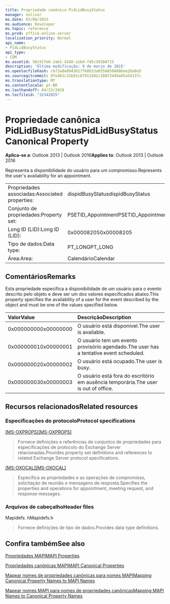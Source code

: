 ```yaml
---
title: Propriedade canônica PidLidBusyStatus
manager: soliver
ms.date: 03/09/2015
ms.audience: Developer
ms.topic: reference
ms.prod: office-online-server
localization_priority: Normal
api_name:
- PidLidBusyStatus
api_type:
- COM
ms.assetid: 50c91fe6-2a61-4348-a16d-fd5c501b0715
description: 'Última modificação: 9 de março de 2015'
ms.openlocfilehash: cb73a0e09436177b8b53a05588508886ee28a0a5
ms.sourcegitcommit: 8fe462c32b91c87911942c188f3445e85a54137c
ms.translationtype: MT
ms.contentlocale: pt-BR
ms.lasthandoff: 04/23/2019
ms.locfileid: "32342025"
---
```

# <a name="pidlidbusystatus-canonical-property"></a><span data-ttu-id="fe527-103">Propriedade canônica PidLidBusyStatus</span><span class="sxs-lookup"><span data-stu-id="fe527-103">PidLidBusyStatus Canonical Property</span></span>

  
  
<span data-ttu-id="fe527-104">**Aplica-se a**: Outlook 2013 | Outlook 2016</span><span class="sxs-lookup"><span data-stu-id="fe527-104">**Applies to**: Outlook 2013 | Outlook 2016</span></span> 
  
<span data-ttu-id="fe527-105">Representa a disponibilidade do usuário para um compromisso.</span><span class="sxs-lookup"><span data-stu-id="fe527-105">Represents the user's availability for an appointment.</span></span>
  
|||
|:-----|:-----|
|<span data-ttu-id="fe527-106">Propriedades associadas:</span><span class="sxs-lookup"><span data-stu-id="fe527-106">Associated properties:</span></span>  <br/> |<span data-ttu-id="fe527-107">dispidBusyStatus</span><span class="sxs-lookup"><span data-stu-id="fe527-107">dispidBusyStatus</span></span>  <br/> |
|<span data-ttu-id="fe527-108">Conjunto de propriedades:</span><span class="sxs-lookup"><span data-stu-id="fe527-108">Property set:</span></span>  <br/> |<span data-ttu-id="fe527-109">PSETID_Appointment</span><span class="sxs-lookup"><span data-stu-id="fe527-109">PSETID_Appointment</span></span>  <br/> |
|<span data-ttu-id="fe527-110">Long ID (LID):</span><span class="sxs-lookup"><span data-stu-id="fe527-110">Long ID (LID):</span></span>  <br/> |<span data-ttu-id="fe527-111">0x00008205</span><span class="sxs-lookup"><span data-stu-id="fe527-111">0x00008205</span></span>  <br/> |
|<span data-ttu-id="fe527-112">Tipo de dados:</span><span class="sxs-lookup"><span data-stu-id="fe527-112">Data type:</span></span>  <br/> |<span data-ttu-id="fe527-113">PT_LONG</span><span class="sxs-lookup"><span data-stu-id="fe527-113">PT_LONG</span></span>  <br/> |
|<span data-ttu-id="fe527-114">Área:</span><span class="sxs-lookup"><span data-stu-id="fe527-114">Area:</span></span>  <br/> |<span data-ttu-id="fe527-115">Calendário</span><span class="sxs-lookup"><span data-stu-id="fe527-115">Calendar</span></span>  <br/> |
   
## <a name="remarks"></a><span data-ttu-id="fe527-116">Comentários</span><span class="sxs-lookup"><span data-stu-id="fe527-116">Remarks</span></span>

<span data-ttu-id="fe527-117">Esta propriedade especifica a disponibilidade de um usuário para o evento descrito pelo objeto e deve ser um dos valores especificados abaixo.</span><span class="sxs-lookup"><span data-stu-id="fe527-117">This property specifies the availability of a user for the event described by the object and must be one of the values specified below.</span></span>
  
|<span data-ttu-id="fe527-118">**Valor**</span><span class="sxs-lookup"><span data-stu-id="fe527-118">**Value**</span></span>|<span data-ttu-id="fe527-119">**Descrição**</span><span class="sxs-lookup"><span data-stu-id="fe527-119">**Description**</span></span>|
|:-----|:-----|
|<span data-ttu-id="fe527-120">0x00000000</span><span class="sxs-lookup"><span data-stu-id="fe527-120">0x00000000</span></span>  <br/> |<span data-ttu-id="fe527-121">O usuário está disponível.</span><span class="sxs-lookup"><span data-stu-id="fe527-121">The user is available.</span></span>  <br/> |
|<span data-ttu-id="fe527-122">0x00000001</span><span class="sxs-lookup"><span data-stu-id="fe527-122">0x00000001</span></span>  <br/> |<span data-ttu-id="fe527-123">O usuário tem um evento provisório agendado.</span><span class="sxs-lookup"><span data-stu-id="fe527-123">The user has a tentative event scheduled.</span></span>  <br/> |
|<span data-ttu-id="fe527-124">0x00000002</span><span class="sxs-lookup"><span data-stu-id="fe527-124">0x00000002</span></span>  <br/> |<span data-ttu-id="fe527-125">O usuário está ocupado.</span><span class="sxs-lookup"><span data-stu-id="fe527-125">The user is busy.</span></span>  <br/> |
|<span data-ttu-id="fe527-126">0x00000003</span><span class="sxs-lookup"><span data-stu-id="fe527-126">0x00000003</span></span>  <br/> |<span data-ttu-id="fe527-127">O usuário está fora do escritório em ausência temporária.</span><span class="sxs-lookup"><span data-stu-id="fe527-127">The user is out of office.</span></span>  <br/> |
   
## <a name="related-resources"></a><span data-ttu-id="fe527-128">Recursos relacionados</span><span class="sxs-lookup"><span data-stu-id="fe527-128">Related resources</span></span>

### <a name="protocol-specifications"></a><span data-ttu-id="fe527-129">Especificações do protocolo</span><span class="sxs-lookup"><span data-stu-id="fe527-129">Protocol specifications</span></span>

<span data-ttu-id="fe527-130">[[MS-OXPROPS]](https://msdn.microsoft.com/library/f6ab1613-aefe-447d-a49c-18217230b148%28Office.15%29.aspx)</span><span class="sxs-lookup"><span data-stu-id="fe527-130">[[MS-OXPROPS]](https://msdn.microsoft.com/library/f6ab1613-aefe-447d-a49c-18217230b148%28Office.15%29.aspx)</span></span>
  
> <span data-ttu-id="fe527-131">Fornece definições e referências de conjuntos de propriedades para especificações de protocolo do Exchange Server relacionadas.</span><span class="sxs-lookup"><span data-stu-id="fe527-131">Provides property set definitions and references to related Exchange Server protocol specifications.</span></span>
    
<span data-ttu-id="fe527-132">[[MS-OXOCAL]](https://msdn.microsoft.com/library/09861fde-c8e4-4028-9346-e7c214cfdba1%28Office.15%29.aspx)</span><span class="sxs-lookup"><span data-stu-id="fe527-132">[[MS-OXOCAL]](https://msdn.microsoft.com/library/09861fde-c8e4-4028-9346-e7c214cfdba1%28Office.15%29.aspx)</span></span>
  
> <span data-ttu-id="fe527-133">Especifica as propriedades e as operações de compromisso, solicitação de reunião e mensagens de resposta.</span><span class="sxs-lookup"><span data-stu-id="fe527-133">Specifies the properties and operations for appointment, meeting request, and response messages.</span></span>
    
### <a name="header-files"></a><span data-ttu-id="fe527-134">Arquivos de cabeçalho</span><span class="sxs-lookup"><span data-stu-id="fe527-134">Header files</span></span>

<span data-ttu-id="fe527-135">Mapidefs. h</span><span class="sxs-lookup"><span data-stu-id="fe527-135">Mapidefs.h</span></span>
  
> <span data-ttu-id="fe527-136">Fornece definições de tipo de dados.</span><span class="sxs-lookup"><span data-stu-id="fe527-136">Provides data type definitions.</span></span>
    
## <a name="see-also"></a><span data-ttu-id="fe527-137">Confira também</span><span class="sxs-lookup"><span data-stu-id="fe527-137">See also</span></span>



[<span data-ttu-id="fe527-138">Propriedades MAPI</span><span class="sxs-lookup"><span data-stu-id="fe527-138">MAPI Properties</span></span>](mapi-properties.md)
  
[<span data-ttu-id="fe527-139">Propriedades canônicas MAPI</span><span class="sxs-lookup"><span data-stu-id="fe527-139">MAPI Canonical Properties</span></span>](mapi-canonical-properties.md)
  
[<span data-ttu-id="fe527-140">Mapear nomes de propriedades canônicas para nomes MAPI</span><span class="sxs-lookup"><span data-stu-id="fe527-140">Mapping Canonical Property Names to MAPI Names</span></span>](mapping-canonical-property-names-to-mapi-names.md)
  
[<span data-ttu-id="fe527-141">Mapear nomes MAPI para nomes de propriedades canônicas</span><span class="sxs-lookup"><span data-stu-id="fe527-141">Mapping MAPI Names to Canonical Property Names</span></span>](mapping-mapi-names-to-canonical-property-names.md)

